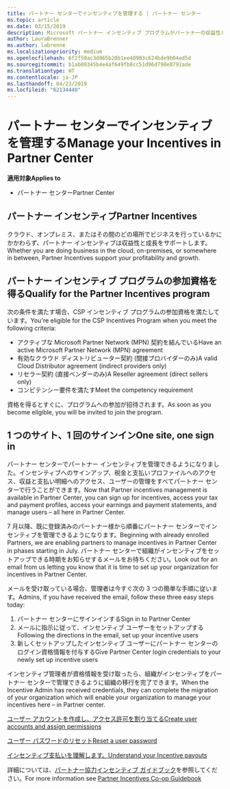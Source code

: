 ```yaml
---
title: パートナー センターでインセンティブを管理する | パートナー センター
ms.topic: article
ms.date: 03/15/2019
description: Microsoft パートナー インセンティブ プログラムがパートナーの収益性と成長をサポート
author: LauraBrenner
ms.author: labrenne
ms.localizationpriority: medium
ms.openlocfilehash: 6f2f50ac3d965b20b1ee40983c624bde9b04ed5d
ms.sourcegitcommit: b1ab80345b4e4af649fb8cc51d96d798e0791ade
ms.translationtype: HT
ms.contentlocale: ja-JP
ms.lasthandoff: 04/23/2019
ms.locfileid: "62134448"
---
```

# <a name="manage-your-incentives-in-partner-center"></a><span data-ttu-id="e362e-103">パートナー センターでインセンティブを管理する</span><span class="sxs-lookup"><span data-stu-id="e362e-103">Manage your Incentives in Partner Center</span></span> 

<span data-ttu-id="e362e-104">**適用対象**</span><span class="sxs-lookup"><span data-stu-id="e362e-104">**Applies to**</span></span>

-  <span data-ttu-id="e362e-105">パートナー センター</span><span class="sxs-lookup"><span data-stu-id="e362e-105">Partner Center</span></span>

## <a name="partner-incentives"></a><span data-ttu-id="e362e-106">パートナー インセンティブ</span><span class="sxs-lookup"><span data-stu-id="e362e-106">Partner Incentives</span></span> 

<span data-ttu-id="e362e-107">クラウド、オンプレミス、またはその間のどの場所でビジネスを行っているかにかかわらず、パートナー インセンティブは収益性と成長をサポートします。</span><span class="sxs-lookup"><span data-stu-id="e362e-107">Whether you are doing business in the cloud, on-premises, or somewhere in between, Partner Incentives support your profitability and growth.</span></span>

## <a name="qualify-for-the-partner-incentives-program"></a><span data-ttu-id="e362e-108">パートナー インセンティブ プログラムの参加資格を得る</span><span class="sxs-lookup"><span data-stu-id="e362e-108">Qualify for the Partner Incentives program</span></span>

<span data-ttu-id="e362e-109">次の条件を満たす場合、CSP インセンティブ プログラムの参加資格を満たしています。</span><span class="sxs-lookup"><span data-stu-id="e362e-109">You're eligible for the CSP Incentives Program when you meet the following criteria:</span></span>

-   <span data-ttu-id="e362e-110">アクティブな Microsoft Partner Network (MPN) 契約を結んでいる</span><span class="sxs-lookup"><span data-stu-id="e362e-110">Have an active Microsoft Partner Network (MPN) agreement</span></span> 
-   <span data-ttu-id="e362e-111">有効なクラウド ディストリビューター契約 (間接プロバイダーのみ)</span><span class="sxs-lookup"><span data-stu-id="e362e-111">A valid Cloud Distributor agreement (indirect providers only)</span></span>
-   <span data-ttu-id="e362e-112">リセラー契約 (直接ベンダーのみ)</span><span class="sxs-lookup"><span data-stu-id="e362e-112">A Reseller agreement (direct sellers only)</span></span>
-   <span data-ttu-id="e362e-113">コンピテンシー要件を満たす</span><span class="sxs-lookup"><span data-stu-id="e362e-113">Meet the competency requirement</span></span>

<span data-ttu-id="e362e-114">資格を得るとすぐに、プログラムへの参加が招待されます。</span><span class="sxs-lookup"><span data-stu-id="e362e-114">As soon as you become eligible, you will be invited to join the program.</span></span>

## <a name="one-site-one-sign-in"></a><span data-ttu-id="e362e-115">1 つのサイト、1 回のサインイン</span><span class="sxs-lookup"><span data-stu-id="e362e-115">One site, one sign in</span></span>

<span data-ttu-id="e362e-116">パートナー センターでパートナー インセンティブを管理できるようになりました。インセンティブへのサインアップ、税金と支払いプロファイルへのアクセス、収益と支払い明細へのアクセス、ユーザーの管理をすべてパートナー センターで行うことができます。</span><span class="sxs-lookup"><span data-stu-id="e362e-116">Now that Partner incentives management is available in Partner Center, you can sign up for incentives, access your tax and payment profiles, access your earnings and payment statements, and manage users – all here in Partner Center.</span></span> 

<span data-ttu-id="e362e-117">7 月以降、既に登録済みのパートナー様から順番にパートナー センターでインセンティブを管理できるようになります。</span><span class="sxs-lookup"><span data-stu-id="e362e-117">Beginning with already enrolled Partners, we are enabling partners to manage incentives in Partner Center in phases starting in July.</span></span> <span data-ttu-id="e362e-118">パートナー センターで組織がインセンティブをセットアップできる時期をお知らせするメールをお待ちください。</span><span class="sxs-lookup"><span data-stu-id="e362e-118">Look out for an email from us letting you know that it is time to set up your organization for incentives in Partner Center.</span></span> 

<span data-ttu-id="e362e-119">メールを受け取っている場合、管理者は今すぐ次の 3 つの簡単な手順に従います。</span><span class="sxs-lookup"><span data-stu-id="e362e-119">Admins, if you have received the email, follow these three easy steps today:</span></span>

1.  <span data-ttu-id="e362e-120">パートナー センターにサインインする</span><span class="sxs-lookup"><span data-stu-id="e362e-120">Sign in to Partner Center</span></span> 
2.  <span data-ttu-id="e362e-121">メールに指示に従って、インセンティブ ユーザーをセットアップする</span><span class="sxs-lookup"><span data-stu-id="e362e-121">Following the directions in the email, set up your incentive users</span></span> 
3.  <span data-ttu-id="e362e-122">新しくセットアップしたインセンティブ ユーザーにパートナー センターのログイン資格情報を付与する</span><span class="sxs-lookup"><span data-stu-id="e362e-122">Give Partner Center login credentials to your newly set up incentive users</span></span>

<span data-ttu-id="e362e-123">インセンティブ管理者が資格情報を受け取ったら、組織がインセンティブをパートナー センターで管理できるように組織の移行を完了できます。</span><span class="sxs-lookup"><span data-stu-id="e362e-123">When the Incentive Admin has received credentials, they can complete the migration of your organization which will enable your organization to manage your incentives here – in Partner center.</span></span>


[<span data-ttu-id="e362e-124">ユーザー アカウントを作成し、アクセス許可を割り当てる</span><span class="sxs-lookup"><span data-stu-id="e362e-124">Create user accounts and assign permissions</span></span>](create-user-accounts-and-set-permissions.md)

[<span data-ttu-id="e362e-125">ユーザー パスワードのリセット</span><span class="sxs-lookup"><span data-stu-id="e362e-125">Reset a user password</span></span>](reset-a-user-password.md)

[<span data-ttu-id="e362e-126">インセンティブ支払いを理解します。</span><span class="sxs-lookup"><span data-stu-id="e362e-126">Understand your Incentive payouts</span></span>](understand-incentive-payouts.md)

<span data-ttu-id="e362e-127">詳細については、[パートナー協力インセンティブ ガイドブック](https://assets.microsoft.com/coop-guidebook.pdf)を参照してください。</span><span class="sxs-lookup"><span data-stu-id="e362e-127">For more information see [Partner Incentives Co-op Guidebook](https://assets.microsoft.com/coop-guidebook.pdf)</span></span>
